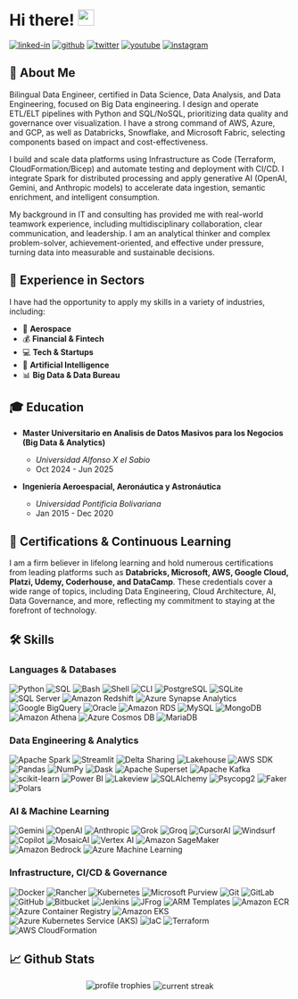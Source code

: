 
# Hi there! <img src="https://media.giphy.com/media/hvRJCLFzcasrR4ia7z/giphy.gif" width="29px" height="29px">

[![linked-in](https://img.shields.io/badge/LinkedIn-0077B5?style=for-the-badge&logo=LinkedIn&logoColor=white)](https://www.linkedin.com/in/frank-gonzalez-data-engineer/) [![github](https://img.shields.io/badge/GitHub-000000?style=for-the-badge&logo=GitHub&logoColor=white)](https://github.com/AeroFrankGonzalez) [![twitter](https://img.shields.io/badge/X-000000?style=for-the-badge&logo=X&logoColor=white)](https://x.com/FrankDataAI) [![youtube](https://img.shields.io/badge/YouTube-FF0000?style=for-the-badge&logo=youtube&logoColor=white)](https://www.youtube.com/@FrankDataAI/) [![instagram](https://img.shields.io/badge/Instagram-E4405F?style=for-the-badge&logo=instagram&logoColor=white)](https://www.instagram.com/frankdataai)

## 🚀 About Me

Bilingual Data Engineer, certified in Data Science, Data Analysis, and Data Engineering, focused on Big Data engineering. I design and operate ETL/ELT pipelines with Python and SQL/NoSQL, prioritizing data quality and governance over visualization. I have a strong command of AWS, Azure, and GCP, as well as Databricks, Snowflake, and Microsoft Fabric, selecting components based on impact and cost-effectiveness.

I build and scale data platforms using Infrastructure as Code (Terraform, CloudFormation/Bicep) and automate testing and deployment with CI/CD. I integrate Spark for distributed processing and apply generative AI (OpenAI, Gemini, and Anthropic models) to accelerate data ingestion, semantic enrichment, and intelligent consumption.

My background in IT and consulting has provided me with real-world teamwork experience, including multidisciplinary collaboration, clear communication, and leadership. I am an analytical thinker and complex problem-solver, achievement-oriented, and effective under pressure, turning data into measurable and sustainable decisions.

## 💼 Experience in Sectors

I have had the opportunity to apply my skills in a variety of industries, including:
- 🚀 **Aerospace**
- 💰 **Financial & Fintech**
- 💻 **Tech & Startups**
- 🤖 **Artificial Intelligence**
- 📊 **Big Data & Data Bureau**

## 🎓 Education

- **Master Universitario en Analisis de Datos Masivos para los Negocios (Big Data & Analytics)**
  - *Universidad Alfonso X el Sabio*
  - Oct 2024 - Jun 2025

- **Ingeniería Aeroespacial, Aeronáutica y Astronáutica**
  - *Universidad Pontificia Bolivariana*
  - Jan 2015 - Dec 2020

## 🏅 Certifications & Continuous Learning

I am a firm believer in lifelong learning and hold numerous certifications from leading platforms such as **Databricks, Microsoft, AWS, Google Cloud, Platzi, Udemy, Coderhouse, and DataCamp**. These credentials cover a wide range of topics, including Data Engineering, Cloud Architecture, AI, Data Governance, and more, reflecting my commitment to staying at the forefront of technology.

## 🛠️ Skills

### Languages & Databases
![Python](https://img.shields.io/badge/Python-3776AB?style=for-the-badge&logo=python&logoColor=white)
![SQL](https://img.shields.io/badge/SQL-336791?style=for-the-badge&logo=postgresql&logoColor=white)
![Bash](https://img.shields.io/badge/Bash-4EAA25?style=for-the-badge&logo=gnu-bash&logoColor=white)
![Shell](https://img.shields.io/badge/Shell-FFD700?style=for-the-badge&logo=gnu-bash&logoColor=black)
![CLI](https://img.shields.io/badge/CLI-000000?style=for-the-badge&logo=windowsterminal&logoColor=white)
![PostgreSQL](https://img.shields.io/badge/PostgreSQL-316192?style=for-the-badge&logo=postgresql&logoColor=white)
![SQLite](https://img.shields.io/badge/SQLite-003B57?style=for-the-badge&logo=sqlite&logoColor=white)
![SQL Server](https://img.shields.io/badge/SQL_Server-CC2927?style=for-the-badge&logo=microsoft-sql-server&logoColor=white)
![Amazon Redshift](https://img.shields.io/badge/Amazon_Redshift-8C42DD?style=for-the-badge&logo=amazon-redshift&logoColor=white)
![Azure Synapse Analytics](https://img.shields.io/badge/Azure_Synapse_Analytics-00B5E2?style=for-the-badge&logo=azure-synapse-analytics&logoColor=white)
![Google BigQuery](https://img.shields.io/badge/Google_BigQuery-669DF6?style=for-the-badge&logo=google-bigquery&logoColor=white)
![Oracle](https://img.shields.io/badge/Oracle-F80000?style=for-the-badge&logo=oracle&logoColor=white)
![Amazon RDS](https://img.shields.io/badge/Amazon_RDS-527FFF?style=for-the-badge&logo=amazon-rds&logoColor=white)
![MySQL](https://img.shields.io/badge/MySQL-005C84?style=for-the-badge&logo=mysql&logoColor=white)
![MongoDB](https://img.shields.io/badge/MongoDB-47A248?style=for-the-badge&logo=mongodb&logoColor=white)
![Amazon Athena](https://img.shields.io/badge/Amazon_Athena-6A268D?style=for-the-badge&logo=amazon-athena&logoColor=white)
![Azure Cosmos DB](https://img.shields.io/badge/Azure_Cosmos_DB-0078D4?style=for-the-badge&logo=azure-cosmos-db&logoColor=white)
![MariaDB](https://img.shields.io/badge/MariaDB-003545?style=for-the-badge&logo=mariadb&logoColor=white)

### Data Engineering & Analytics
![Apache Spark](https://img.shields.io/badge/Apache%20Spark-E25A1C?style=for-the-badge&logo=apachespark&logoColor=white)
![Streamlit](https://img.shields.io/badge/Streamlit-FF4B4B?style=for-the-badge&logo=streamlit&logoColor=white)
![Delta Sharing](https://img.shields.io/badge/Delta_Sharing-00ADD4?style=for-the-badge&logo=databricks&logoColor=white)
![Lakehouse](https://img.shields.io/badge/Lakehouse-00ADD4?style=for-the-badge&logo=databricks&logoColor=white)
![AWS SDK](https://img.shields.io/badge/AWS_SDK-232F3E?style=for-the-badge&logo=amazonaws&logoColor=white)
![Pandas](https://img.shields.io/badge/pandas-150458?style=for-the-badge&logo=pandas&logoColor=white)
![NumPy](https://img.shields.io/badge/Numpy-013243?style=for-the-badge&logo=numpy&logoColor=white)
![Dask](https://img.shields.io/badge/Dask-FF69B4?style=for-the-badge&logo=dask&logoColor=white)
![Apache Superset](https://img.shields.io/badge/Apache%20Superset-017CEE?style=for-the-badge&logo=apache-superset&logoColor=white)
![Apache Kafka](https://img.shields.io/badge/Apache%20Kafka-231F20?style=for-the-badge&logo=apache-kafka&logoColor=white)
![scikit-learn](https://img.shields.io/badge/scikit--learn-F7931E?style=for-the-badge&logo=scikit-learn&logoColor=white)
![Power BI](https://img.shields.io/badge/Power%20BI-F2C811?style=for-the-badge&logo=powerbi&logoColor=black)
![Lakeview](https://img.shields.io/badge/Lakeview-00ADD4?style=for-the-badge&logo=databricks&logoColor=white)
![SQLAlchemy](https://img.shields.io/badge/SQLAlchemy-D71F00?style=for-the-badge&logo=sqlalchemy&logoColor=white)
![Psycopg2](https://img.shields.io/badge/Psycopg2-003B57?style=for-the-badge&logo=postgresql&logoColor=white)
![Faker](https://img.shields.io/badge/Faker-FF69B4?style=for-the-badge&logo=python&logoColor=white)
![Polars](https://img.shields.io/badge/Polars-000000?style=for-the-badge&logo=polars&logoColor=white)

### AI & Machine Learning
![Gemini](https://img.shields.io/badge/Gemini-8E77F7?style=for-the-badge&logo=google-gemini&logoColor=white)
![OpenAI](https://img.shields.io/badge/OpenAI-412991?style=for-the-badge&logo=openai&logoColor=white)
![Anthropic](https://img.shields.io/badge/Anthropic-FF4B4B?style=for-the-badge&logo=anthropic&logoColor=white)
![Grok](https://img.shields.io/badge/Grok-000000?style=for-the-badge&logo=x&logoColor=white)
![Groq](https://img.shields.io/badge/Groq-FF69B4?style=for-the-badge&logo=groq&logoColor=white)
![CursorAI](https://img.shields.io/badge/CursorAI-2496ED?style=for-the-badge&logo=cursor&logoColor=white)
![Windsurf](https://img.shields.io/badge/Windsurf-FFD700?style=for-the-badge&logo=google&logoColor=black)
![Copilot](https://img.shields.io/badge/Copilot-000000?style=for-the-badge&logo=github-copilot&logoColor=white)
![MosaicAI](https://img.shields.io/badge/MosaicAI-FF3621?style=for-the-badge&logo=databricks&logoColor=white)
![Vertex AI](https://img.shields.io/badge/Vertex_AI-4285F4?style=for-the-badge&logo=google-cloud&logoColor=white)
![Amazon SageMaker](https://img.shields.io/badge/Amazon%20SageMaker-FF9900?style=for-the-badge&logo=amazon-sagemaker&logoColor=white)
![Amazon Bedrock](https://img.shields.io/badge/Amazon_Bedrock-8C42DD?style=for-the-badge&logo=amazon-aws&logoColor=white)
![Azure Machine Learning](https://img.shields.io/badge/Azure_Machine_Learning-0078D4?style=for-the-badge&logo=microsoft-azure&logoColor=white)

### Infrastructure, CI/CD & Governance
![Docker](https://img.shields.io/badge/Docker-2496ED?style=for-the-badge&logo=docker&logoColor=white)
![Rancher](https://img.shields.io/badge/Rancher-0078D4?style=for-the-badge&logo=rancher&logoColor=white)
![Kubernetes](https://img.shields.io/badge/Kubernetes-326CE5?style=for-the-badge&logo=kubernetes&logoColor=white)
![Microsoft Purview](https://img.shields.io/badge/Microsoft%20Purview-6C2C6A?style=for-the-badge&logo=microsoft&logoColor=white)
![Git](https://img.shields.io/badge/GIT-E44C30?style=for-the-badge&logo=git&logoColor=white)
![GitLab](https://img.shields.io/badge/GitLab-FC6D26?style=for-the-badge&logo=gitlab&logoColor=white)
![GitHub](https://img.shields.io/badge/GitHub-181717?style=for-the-badge&logo=github&logoColor=white)
![Bitbucket](https://img.shields.io/badge/Bitbucket-0052CC?style=for-the-badge&logo=bitbucket&logoColor=white)
![Jenkins](https://img.shields.io/badge/Jenkins-D24939?style=for-the-badge&logo=jenkins&logoColor=white)
![JFrog](https://img.shields.io/badge/JFrog-41BF47?style=for-the-badge&logo=jfrog&logoColor=white)
![ARM Templates](https://img.shields.io/badge/ARM_Templates-0078D4?style=for-the-badge&logo=microsoft-azure&logoColor=white)
![Amazon ECR](https://img.shields.io/badge/Amazon_ECR-232F3E?style=for-the-badge&logo=amazon-ecr&logoColor=white)
![Azure Container Registry](https://img.shields.io/badge/Azure_Container_Registry-0078D4?style=for-the-badge&logo=azure-container-registry&logoColor=white)
![Amazon EKS](https://img.shields.io/badge/Amazon_EKS-FF9900?style=for-the-badge&logo=amazon-eks&logoColor=white)
![Azure Kubernetes Service (AKS)](https://img.shields.io/badge/AKS-326CE5?style=for-the-badge&logo=azure-kubernetes-service&logoColor=white)
![IaC](https://img.shields.io/badge/IaC-7B42BC?style=for-the-badge&logo=terraform&logoColor=white)
![Terraform](https://img.shields.io/badge/Terraform-7B42BC?style=for-the-badge&logo=terraform&logoColor=white)
![AWS CloudFormation](https://img.shields.io/badge/AWS_CloudFormation-FF9900?style=for-the-badge&logo=aws-cloudformation&logoColor=white)

## 📈 Github Stats

<div align="center">
    <img src="https://github-profile-trophy.vercel.app/?username=AeroFrankGonzalez&row=2&column=3&margin-h=0&theme=darkhub&count_private=true&no-frame=true" alt="profile trophies" />
    <img align="center" src="https://github-readme-streak-stats.herokuapp.com/?user=AeroFrankGonzalez&theme=monokai&card_width=380&hide_border=true&background=0d1117" alt="current streak" />
</div>


